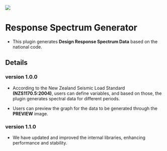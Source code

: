 ![](https://hubs.ly/Q02hxwqB0)

# Response Spectrum Generator

- This plugin generates **Design Response Spectrum Data** based on the national code.

## Details

### version 1.0.0

- According to the New Zealand Seismic Load Standard **(NZS1170.5:2004)**, users can define variables, and based on those, the plugin generates spectral data for different periods.

- Users can preview the graph for the data to be generated through the **PREVIEW** image.

### version 1.1.0

- We have updated and improved the internal libraries, enhancing performance and stability.
